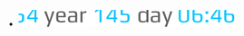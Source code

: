 - ![](https://raw.githubusercontent.com/cybercongress/prism/img-upload/components/1-molecules/widgets/time.png)
